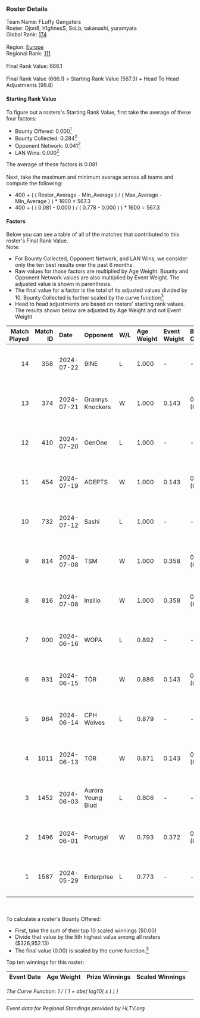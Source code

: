 ### Roster Details<br />
Team Name: FLuffy Gangsters<br />
Roster: Djon8, h1ghnesS, SoLb, takanashi, yuramyata<br />
Global Rank: [174](../standings_global.md)<br />
<br />
Region: [Europe]( ../standings_europe.md)<br />
Regional Rank: [111]( ../standings_europe.md)<br />
<br />
Final Rank Value:  666.1<br />
<br />
Final Rank Value (666.1) = Starting Rank Value (567.3) + Head To Head Adjustments (98.8)<br />

#### Starting Rank Value<br />
To figure out a rosters's Starting Rank Value, first take the average of these four factors:<br />
- Bounty Offered: 0.000[<sup>1</sup>](#table2)
- Bounty Collected: 0.284[<sup>2</sup>](#table1)
- Opponent Network: 0.041[<sup>2</sup>](#table1)
- LAN Wins: 0.000[<sup>2</sup>](#table1)

The average of these factors is 0.081<br />
<br />
Next, take the maximum and minimum average across all teams and compute the following:<br />
- 400 + ( ( Roster_Average - Min_Average ) / ( Max_Average - Min_Average ) ) * 1600 = 567.3
- 400 + ( ( 0.081 - 0.000 ) / ( 0.778 - 0.000 ) ) * 1600 = 567.3


#### Factors<br />
Below you can see a table of all of the matches that contributed to this roster's Final Rank Value.<br />
Note:<br />

- For Bounty Collected, Opponent Network, and LAN Wins, we consider only the ten best results over the past 6 months.
- Raw values for those factors are multiplied by Age Weight. Bounty and Opponent Network values are also multiplied by Event Weight. The adjusted value is shown in parenthesis.
- The final value for a factor is the total of its adjusted values divided by 10. Bounty Collected is further scaled by the curve function[<sup>3</sup>](#curveFunction)
- Head to head adjustments are based on rosters' starting rank values. The results shown below are adjusted by Age Weight and not Event Weight
<span id="table1"></span><br />


| Match Played | Match ID | Date       | Opponent          | W/L | Age Weight | Event Weight | Bounty Collected | Opponent Network | LAN Wins  | H2H Adj. | Roster                                      |
| -: | -: | :- | :- | :- | :- | :- | :- | :- | :- | -: | :- |
|           14 |      358 | 2024-07-22 | 9INE              | L   | 1.000      | -            | -                | -                | -         |    -4.56 | Djon8, h1ghnesS, SoLb, takanashi, yuramyata |
|           13 |      374 | 2024-07-21 | Grannys Knockers  | W   | 1.000      | 0.143        | 0.004 (0.001)    | 0.129 (0.018)    | 0 (0.000) |    20.82 | Djon8, h1ghnesS, SoLb, takanashi, yuramyata |
|           12 |      410 | 2024-07-20 | GenOne            | L   | 1.000      | -            | -                | -                | -         |   -21.52 | Djon8, h1ghnesS, SoLb, takanashi, yuramyata |
|           11 |      454 | 2024-07-19 | ADEPTS            | W   | 1.000      | 0.143        | 0.002 (0.000)    | 0.027 (0.004)    | 0 (0.000) |    14.66 | Djon8, h1ghnesS, SoLb, takanashi, yuramyata |
|           10 |      732 | 2024-07-12 | Sashi             | L   | 1.000      | -            | -                | -                | -         |    -1.44 | Djon8, h1ghnesS, SoLb, takanashi, yuramyata |
|            9 |      814 | 2024-07-08 | TSM               | W   | 1.000      | 0.358        | 0.039 (0.014)    | 0.347 (0.124)    | 0 (0.000) |    27.26 | Djon8, h1ghnesS, SoLb, takanashi, yuramyata |
|            8 |      816 | 2024-07-08 | Insilio           | W   | 1.000      | 0.358        | 0.023 (0.008)    | 0.554 (0.198)    | 0 (0.000) |    27.82 | Djon8, h1ghnesS, SoLb, takanashi, yuramyata |
|            7 |      900 | 2024-06-16 | WOPA              | L   | 0.892      | -            | -                | -                | -         |   -13.24 | Djon8, h1ghnesS, SoLb, takanashi, yuramyata |
|            6 |      931 | 2024-06-15 | TÓR               | W   | 0.886      | 0.143        | 0.025 (0.003)    | 0.117 (0.015)    | 0 (0.000) |    23.46 | Djon8, h1ghnesS, SoLb, takanashi, yuramyata |
|            5 |      964 | 2024-06-14 | CPH Wolves        | L   | 0.879      | -            | -                | -                | -         |    -6.65 | Djon8, h1ghnesS, SoLb, takanashi, yuramyata |
|            4 |     1011 | 2024-06-13 | TÓR               | W   | 0.871      | 0.143        | 0.025 (0.003)    | 0.117 (0.015)    | 0 (0.000) |    23.79 | Djon8, h1ghnesS, SoLb, takanashi, yuramyata |
|            3 |     1452 | 2024-06-03 | Aurora Young Blud | L   | 0.806      | -            | -                | -                | -         |    -4.85 | Djon8, h1ghnesS, SoLb, takanashi, yuramyata |
|            2 |     1496 | 2024-06-01 | Portugal          | W   | 0.793      | 0.372        | 0.003 (0.001)    | 0.122 (0.036)    | 0 (0.000) |    16.20 | Djon8, h1ghnesS, SoLb, takanashi, yuramyata |
|            1 |     1587 | 2024-05-29 | Enterprise        | L   | 0.773      | -            | -                | -                | -         |    -3.00 | Djon8, h1ghnesS, SoLb, takanashi, yuramyata |

<br />
<span id="table2"></span><br />
To calculate a roster's Bounty Offered:<br />

- First, take the sum of their top 10 scaled winnings ($0.00)
- Divide that value by the 5th highest value among all rosters ($326,952.13)
- The final value (0.00) is scaled by the curve function.[<sup>3</sup>](#curveFunction)

Top ten winnings for this roster:<br />

| Event Date | Age Weight | Prize Winnings | Scaled Winnings |
| :- | -: | :- | :- |


<span id="curveFunction"></span>_The Curve Function: 1 / ( 1 + abs( log10( x ) ) )_<br />

---
_Event data for Regional Standings provided by HLTV.org_<br />
